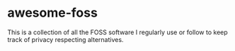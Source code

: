# awesome-foss

This is a collection of all the FOSS software I regularly use or follow to keep track of privacy respecting alternatives.